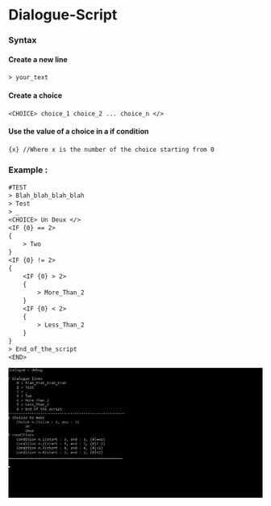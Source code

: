 # Dialogue-Script

### Syntax 
#### Create a new line
	> your_text
#### Create a choice 
	<CHOICE> choice_1 choice_2 ... choice_n </>
#### Use the value of a choice in a if condition 
	{x} //Where x is the number of the choice starting from 0


### Example :

	#TEST
	> Blah_blah_blah_blah
	> Test
	> _
	<CHOICE> Un Deux </>
	<IF {0} == 2>
	{
		> Two
	}
	<IF {0} != 2>
	{
		<IF {0} > 2>
		{
			> More_Than_2
		}
		<IF {0} < 2>
		{
			> Less_Than_2
		}
	}
	> End_of_the_script
	<END>
	
![alt text][Demo]

[Demo]: Gif35.gif "Logo Title Text 2"
